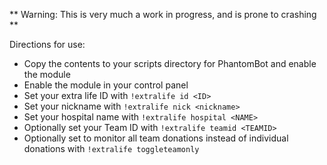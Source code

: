 ** Warning: This is very much a work in progress, and is prone to crashing **

Directions for use:

* Copy the contents to your scripts directory for PhantomBot and enable the module
* Enable the module in your control panel
* Set your extra life ID with ```!extralife id <ID>```
* Set your nickname with ```!extralife nick <nickname>```
* Set your hospital name with ```!extralife hospital <NAME>```
* Optionally set your Team ID with ```!extralife teamid <TEAMID>```
* Optionally set to monitor all team donations instead of individual donations with ```!extralife toggleteamonly```
